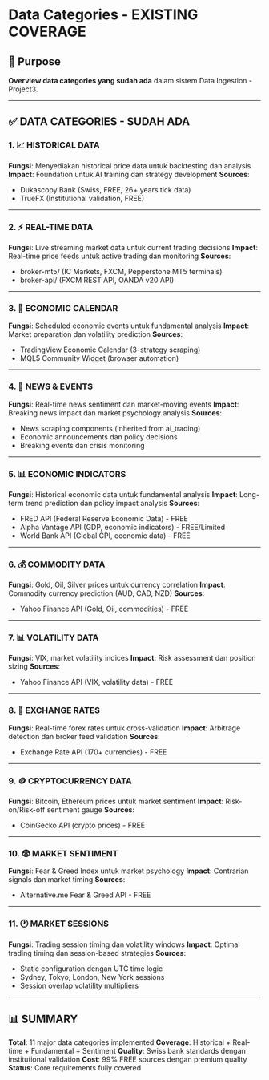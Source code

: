 # Data Categories - EXISTING COVERAGE

## 🎯 Purpose
**Overview data categories yang sudah ada** dalam sistem Data Ingestion - Project3.

---

## ✅ **DATA CATEGORIES - SUDAH ADA**

### **1. 📈 HISTORICAL DATA**
**Fungsi**: Menyediakan historical price data untuk backtesting dan analysis
**Impact**: Foundation untuk AI training dan strategy development
**Sources**:
- Dukascopy Bank (Swiss, FREE, 26+ years tick data)
- TrueFX (Institutional validation, FREE)

---

### **2. ⚡ REAL-TIME DATA**
**Fungsi**: Live streaming market data untuk current trading decisions
**Impact**: Real-time price feeds untuk active trading dan monitoring
**Sources**:
- broker-mt5/ (IC Markets, FXCM, Pepperstone MT5 terminals)
- broker-api/ (FXCM REST API, OANDA v20 API)

---

### **3. 📅 ECONOMIC CALENDAR**
**Fungsi**: Scheduled economic events untuk fundamental analysis
**Impact**: Market preparation dan volatility prediction
**Sources**:
- TradingView Economic Calendar (3-strategy scraping)
- MQL5 Community Widget (browser automation)

---

### **4. 📰 NEWS & EVENTS**
**Fungsi**: Real-time news sentiment dan market-moving events
**Impact**: Breaking news impact dan market psychology analysis
**Sources**:
- News scraping components (inherited from ai_trading)
- Economic announcements dan policy decisions
- Breaking events dan crisis monitoring

---

### **5. 📊 ECONOMIC INDICATORS**
**Fungsi**: Historical economic data untuk fundamental analysis
**Impact**: Long-term trend prediction dan policy impact analysis
**Sources**:
- FRED API (Federal Reserve Economic Data) - FREE
- Alpha Vantage API (GDP, economic indicators) - FREE/Limited
- World Bank API (Global CPI, economic data) - FREE

---

### **6. 💰 COMMODITY DATA**
**Fungsi**: Gold, Oil, Silver prices untuk currency correlation
**Impact**: Commodity currency prediction (AUD, CAD, NZD)
**Sources**:
- Yahoo Finance API (Gold, Oil, commodities) - FREE

---

### **7. 📊 VOLATILITY DATA**
**Fungsi**: VIX, market volatility indices
**Impact**: Risk assessment dan position sizing
**Sources**:
- Yahoo Finance API (VIX, volatility data) - FREE

---

### **8. 💱 EXCHANGE RATES**
**Fungsi**: Real-time forex rates untuk cross-validation
**Impact**: Arbitrage detection dan broker feed validation
**Sources**:
- Exchange Rate API (170+ currencies) - FREE

---

### **9. 🪙 CRYPTOCURRENCY DATA**
**Fungsi**: Bitcoin, Ethereum prices untuk market sentiment
**Impact**: Risk-on/Risk-off sentiment gauge
**Sources**:
- CoinGecko API (crypto prices) - FREE

---

### **10. 😨 MARKET SENTIMENT**
**Fungsi**: Fear & Greed Index untuk market psychology
**Impact**: Contrarian signals dan market timing
**Sources**:
- Alternative.me Fear & Greed API - FREE

---

### **11. 🕐 MARKET SESSIONS**
**Fungsi**: Trading session timing dan volatility windows
**Impact**: Optimal trading timing dan session-based strategies
**Sources**:
- Static configuration dengan UTC time logic
- Sydney, Tokyo, London, New York sessions
- Session overlap volatility multipliers

---

## 📊 **SUMMARY**

**Total**: 11 major data categories implemented
**Coverage**: Historical + Real-time + Fundamental + Sentiment
**Quality**: Swiss bank standards dengan institutional validation
**Cost**: 99% FREE sources dengan premium quality
**Status**: Core requirements fully covered